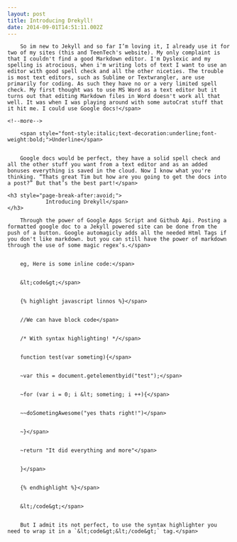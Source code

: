 ```yaml
---
layout: post
title: Introducing Drekyll!
date: 2014-09-01T14:51:11.002Z
---
```

<body class="c2">
	
		So im new to Jekyll and so far I’m loving it, I already use it for two of my sites (this and TeenTech's website). My only complaint is that I couldn't find a good Markdown editor. I'm Dyslexic and my spelling is atrocious, when i'm writing lots of text I want to use an editor with good spell check and all the other niceties. The trouble is most text editors, such as Sublime or Textwrangler, are use primarily for coding. As such they have no or a very limited spell check. My first thought was to use MS Word as a text editor but it turns out that editing Markdown files in Word doesn't work all that well. It was when I was playing around with some autoCrat stuff that it hit me. I could use Google docs!</span>
	
	<!--more-->
	
		<span style="font-style:italic;text-decoration:underline;font-weight:bold;">Underline</span>
	
	
		Google docs would be perfect, they have a solid spell check and all the other stuff you want from a text editor and as an added bonuses everything is saved in the cloud. Now I know what you're thinking. “Thats great Tim but how are you going to get the docs into a post?” But that’s the best part!</span>
	
	<h3 style="page-break-after:avoid;">
				Introducing Drekyll</span>
	</h3>
	
		Through the power of Google Apps Script and Github Api. Posting a formatted google doc to a Jekyll powered site can be done from the push of a button. Google automagicly adds all the needed Html Tags if you don't like markdown. but you can still have the power of markdown through the use of some magic regex’s.</span>
	
	
		eg, Here is some inline code:</span>
	
	
		&lt;code&gt;</span>
	
	
		{% highlight javascript linnos %}</span>
	
	
		//We can have block code</span>
	
	
		/* With syntax highlighting! */</span>
	
	
		function test(var someting){</span>
	
	
		~var this = document.getelementbyid("test");</span>
	
	
		~for (var i = 0; i &lt; someting; i ++){</span>
	
	
		~~doSometingAwesome("yes thats right!")</span>
	
	
		~}</span>
	
	
		~return "It did everything and more"</span>
	
	
		}</span>
	
	
		{% endhighlight %}</span>
	
	
		&lt;/code&gt;</span>
	
	
		But I admit its not perfect, to use the syntax highlighter you need to wrap it in a `&lt;code&gt;&lt;/code&gt;` tag.</span>
	
</body>
